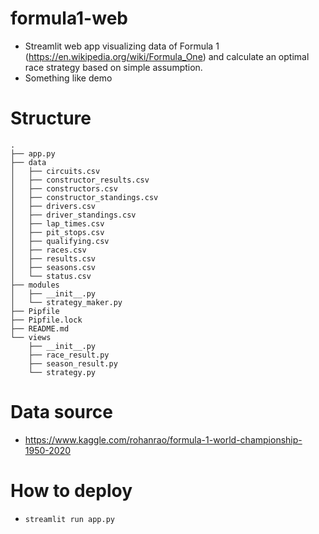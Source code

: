 # formula1-web
- Streamlit web app visualizing data of Formula 1 (https://en.wikipedia.org/wiki/Formula_One) and calculate an optimal race strategy based on simple assumption.
- Something like demo

# Structure

```
.
├── app.py
├── data
│   ├── circuits.csv
│   ├── constructor_results.csv
│   ├── constructors.csv
│   ├── constructor_standings.csv
│   ├── drivers.csv
│   ├── driver_standings.csv
│   ├── lap_times.csv
│   ├── pit_stops.csv
│   ├── qualifying.csv
│   ├── races.csv
│   ├── results.csv
│   ├── seasons.csv
│   └── status.csv
├── modules
│   ├── __init__.py
│   └── strategy_maker.py
├── Pipfile
├── Pipfile.lock
├── README.md
└── views
    ├── __init__.py
    ├── race_result.py
    ├── season_result.py
    └── strategy.py
```

# Data source
- https://www.kaggle.com/rohanrao/formula-1-world-championship-1950-2020

# How to deploy
- `streamlit run app.py`